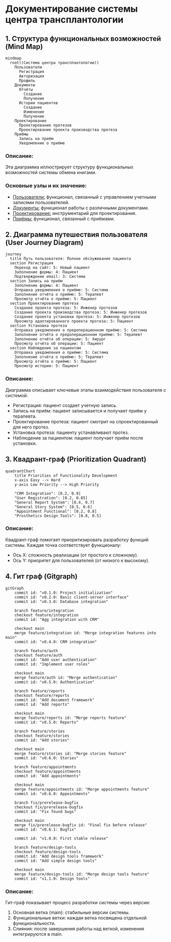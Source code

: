 # Документирование системы центра трансплантологии

## 1. Структура функциональных возможностей (Mind Map)

```mermaid
mindmap
  root((Система центра трансплантологии))
    Пользователи
      Регистрация
      Авторизация
      Профиль
    Документы
      Отчёты
        Создание
        Получение
      Истории пациентов
        Создание
        Изменение
        Получение
    Проектирование
      Проектирование протезов
      Проектирование проекта производства протеза
    Приёмы
      Запись на приём
      Уведомление о приёме
```
### Описание:
Эта диаграмма иллюстрирует структуру функциональных возможностей системы обмена книгами. 
### Основные узлы и их значение:

* <u>Пользователи:</u> функционал, связанный с управлением учетными записями пользователей.
* <u>Документы:</u> функционал работы с различными документами.
* <u>Проектирование:</u> инструментарий для проектирования.
* <u>Приёмы:</u> функционал, связанный с приёмами.

## 2. Диаграмма путешествия пользователя (User Journey Diagram)

```mermaid
journey
  title Путь пользователя: Полное обслуживание пациента
  section Регистрация
    Переход на сайт: 5: Новый пациент
    Заполнение формы: 4: Пациент
    Подтверждение email: 3: Система
  section Запись на приём
    Заполнение формы: 4: Пациент
    Отправка уведомления о приёме: 5: Система
    Заполнение отчёта о приёме: 5: Терапевт
    Просмотр отчёта о приёме: 5: Пациент
  section Проектирование протеза
    Создание проекта протеза: 5: Инженер протезов
    Создание проекта производства протеза: 5: Инженер протезов
    Создание проекта установки протеза: 5: Инженер протезов
    Просмотр адаптированного проекта протеза: 5: Пациент
  section Установка протеза
    Отправка уведомления о предоперационном приёме: 5: Система
    Заполнение отчёта о предоперационном приёме: 5: Терапевт
    Заполнение отчёта об операции: 5: Хирург
    Просмотр отчёта об операции: 5: Пациент
  section Наблюдение за пациентом
    Отправка уведомления о приёме: 5: Система
    Заполнение отчёта о приёме: 5: Терапевт
    Просмотр отчёта о приёме: 5: Пациент
    Просмотр истории: 5: Пациент
```
### Описание:
Диаграмма описывает ключевые этапы взаимодействия пользователя с системой:

* Регистрация: пациент создает учетную запись.
* Запись на приём: пациент записывается и получает приём у терапевта.
* Проектирование протеза: пациент смотрит на спроектированный для него протез.
* Установка протеза: пациенту устанавливают протез.
* Наблюдение за пациентом: пациент получает приём после установки.

## 3. Квадрант-граф (Prioritization Quadrant)
```mermaid
quadrantChart
    title Priorities of Functionality Development
    x-axis Easy --> Hard
    y-axis Low Priority --> High Priority

    "CRM Integration": [0.2, 0.9]
    "User Registration": [0.2, 0.85]
    "General Report System": [0.4, 0.7]
    "General Story System": [0.5, 0.6]
    "Appointment Functional": [0.2, 0.8]
    "Prosthetics Design Tools": [0.8, 0.5]
```
### Описание:
Квадрант-граф помогает приоритизировать разработку функций системы. Каждая точка соответствует функционалу:

* Ось X: сложность реализации (от простого к сложному).
* Ось Y: приоритет для пользователей (от низкого к высокому).

## 4. Гит граф (Gitgraph)
```mermaid
gitGraph
    commit id: "v0.1.0: Project initialization"
    commit id: "v0.2.0: Basic client-server interface"
    commit id: "v0.3.0: Database integration"
    
    branch feature/integration
    checkout feature/integration
    commit id: "Agg integration with CRM"
    
    checkout main
    merge feature/integration id: "Merge integration features into main"
    commit id: "v0.4.0: CRM integration"
    
    branch feature/auth
    checkout feature/auth
    commit id: "Add user authentication"
    commit id: "Implement user roles"

    checkout main
    merge feature/auth id: "Merge authentication"
    commit id: "v0.5.0: Authentication"

    branch feature/reports
    checkout feature/reports
    commit id: "Add document framework"
    commit id: "Add reports"

    checkout main
    merge feature/reports id: "Merge reports feature"
    commit id: "v0.5.0: Reports"

    branch feature/stories
    checkout feature/stories
    commit id: "Add stories"

    checkout main
    merge feature/stories id: "Merge stories feature"
    commit id: "v0.6.0: Stories"

    branch feature/appointments
    checkout feature/appointments
    commit id: "Add appointments"

    checkout main
    merge feature/appointments id: "Merge appointments feature"
    commit id: "v0.6.0: Appointments"
    
    branch fix/prerelease-bugfix
    checkout fix/prerelease-bugfix
    commit id: "Fix found bugs"

    checkout main
    merge fix/prerelease-bugfix id: "Final fix before release"
    commit id: "v0.6.1: Bugfix"

    commit id: "v1.0.0: First stable release"
    
    branch feature/design-tools
    checkout feature/design-tools
    commit id: "Add design tools framework"
    commit id: "Add simple design tools"

    checkout main
    merge feature/design-tools id: "Merge design tools feature"
    commit id: "v1.1.0: Design tools"
```
### Описание:
 Гит-граф показывает процесс разработки системы через версии:
1. Основная ветка (main): стабильные версии системы.
2. Функциональные ветки: каждая ветка посвящена отдельной функциональности.
3. Слияния: после завершения работы над веткой, изменения интегрируются в main.
